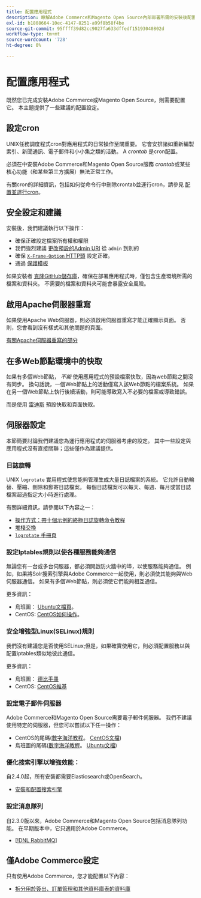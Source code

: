 ```yaml
---
title: 配置應用程式
description: 瞭解Adobe Commerce和Magento Open Source內部部署所需的安裝後配置。
exl-id: b1808664-10ec-4147-8251-a99f8b58f4be
source-git-commit: 95ffff39d82cc9027fa633dffedf15193040802d
workflow-type: tm+mt
source-wordcount: '728'
ht-degree: 0%

---
```


# 配置應用程式

既然您已完成安裝Adobe Commerce或Magento Open Source，則需要配置它。 本主題提供了一些建議的配置設定。

## 設定cron

UNIX任務調度程式cron對應用程式的日常操作至關重要。 它會安排諸如重新編製索引、新聞通訊、電子郵件和小小集之類的活動。 A *crontab* 是cron配置。

必須在中安裝Adobe Commerce和Magento Open Source服務 *crontab*&#x200B;或某些核心功能（和某些第三方擴展）無法正常工作。

有關cron的詳細資訊，包括如何從命令行中刪除crontab並運行cron，請參見 [配置並運行cron](../../configuration/cli/configure-cron-jobs.md)。

## 安全設定和建議

安裝後，我們建議執行以下操作：

* 確保正確設定檔案所有權和權限
* 我們強烈建議 [更改預設的Admin URI](../tutorials/admin-uri.md) 從 `admin` 到別的
* 確保 [`X-Frame-Option` HTTP頭](../../configuration/security/xframe-options.md) 設定正確。
* 通過 [保護模板](https://developer.adobe.com/commerce/php/development/security/cross-site-scripting/)

如果安裝者 [克隆GitHub儲存庫](https://developer.adobe.com/commerce/contributor/guides/install/clone-repository/)，確保在部署應用程式時，僅包含生產環境所需的檔案和資料夾。 不需要的檔案和資料夾可能會暴露安全風險。

## 啟用Apache伺服器重寫

如果使用Apache Web伺服器，則必須啟用伺服器重寫才能正確顯示頁面。 否則，您會看到沒有樣式和其他問題的頁面。

[有關Apache伺服器重寫的部分](../prerequisites/web-server/apache.md#apache-rewrites-and-htaccess)

## 在多Web節點環境中的快取

如果有多個Web節點， *不能* 使用應用程式的預設檔案快取，因為web節點之間沒有同步。 換句話說，一個Web節點上的活動僅寫入該Web節點的檔案系統。 如果在另一個Web節點上執行後續活動，則可能導致寫入不必要的檔案或導致錯誤。

而是使用 [雷迪斯](../../configuration/cache/config-redis.md) 預設快取和頁面快取。

## 伺服器設定

本節簡要討論我們建議您為運行應用程式的伺服器考慮的設定。 其中一些設定與應用程式沒有直接關聯；這些僅作為建議提供。

### 日誌旋轉

UNIX `logrotate` 實用程式使您能夠管理生成大量日誌檔案的系統。 它允許自動輪替、壓縮、刪除和郵寄日誌檔案。 每個日誌檔案可以每天、每週、每月或當日誌檔案超過指定大小時進行處理。

有關詳細資訊，請參閱以下內容之一：

* [操作方式：帶十個示例的終極日誌旋轉命令教程](https://www.thegeekstuff.com/2010/07/logrotate-examples)
* [堆棧交換](https://unix.stackexchange.com/questions/85662/how-to-properly-automatically-manually-rotate-log-files-for-production-rails-app)
* [`logrotate` 手冊頁](https://linuxconfig.org/logrotate-8-manual-page)

### 設定Iptables規則以使各種服務能夠通信

無論您有一台或多台伺服器，都必須開啟防火牆中的埠，以使服務能夠通信。 例如，如果將Solr搜索引擎與Adobe Commerce一起使用，則必須使其能夠與Web伺服器通信。 如果有多個Web節點，則必須使它們能夠相互通信。

更多資訊：

* 烏班圖： [Ubuntu文檔頁](https://help.ubuntu.com/community/IptablesHowTo)。
* CentOS: [CentOS如何操作](https://wiki.centos.org/HowTos/Network/IPTables)。

### 安全增強型Linux(SELinux)規則

我們沒有建議您是否使用SELinux;但是，如果確實使用它，則必須配置服務以與配置iptables類似地彼此通信。

更多資訊：

* 烏班圖： [德比手冊](https://debian-handbook.info/browse/stable/sect.selinux.html)
* CentOS: [CentOS維基](https://wiki.centos.org/HowTos/SELinux)

### 設定電子郵件伺服器

Adobe Commerce和Magento Open Source需要電子郵件伺服器。 我們不建議使用特定的伺服器，但您可以嘗試以下任一操作：

* CentOS的尾碼([數字海洋教程](https://www.digitalocean.com/community/tutorials/how-to-install-postfix-on-centos-6)。 [CentOS文檔](https://www.centos.org))
* 烏班圖的尾碼([數字海洋教程](https://www.digitalocean.com/community/tutorials/how-to-install-and-setup-postfix-on-ubuntu-14-04)。 [Ubuntu文檔](https://help.ubuntu.com/community/MailServer))

### 優化搜索引擎以增強效能：

自2.4.0起，所有安裝都需要Elasticsearch或OpenSearch。

* [安裝和配置搜索引擎](../../configuration/search/overview-search.md)

### 設定消息隊列

自2.3.0版以來，Adobe Commerce和Magento Open Source包括消息隊列功能。 在早期版本中，它只適用於Adobe Commerce。

* [[!DNL RabbitMQ]](../../configuration/queues/message-queue-framework.md)

## 僅Adobe Commerce設定

只有使用Adobe Commerce，您才能配置以下內容：

* [拆分用於簽出、訂單管理和其他資料庫表的資料庫](../../configuration/storage/multi-master.md)

